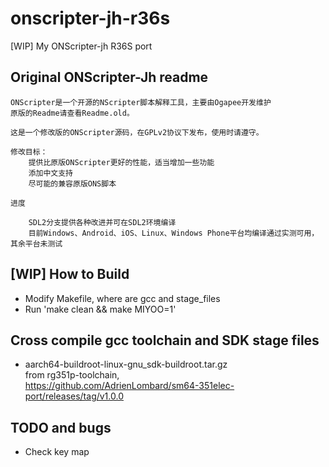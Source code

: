 ﻿# onscripter-jh-r36s
[WIP] My ONScripter-jh R36S port

## Original ONScripter-Jh readme
```
ONScripter是一个开源的NScripter脚本解释工具，主要由Ogapee开发维护
原版的Readme请查看Readme.old。

这是一个修改版的ONScripter源码，在GPLv2协议下发布，使用时请遵守。

修改目标：
	提供比原版ONScripter更好的性能，适当增加一些功能
	添加中文支持
	尽可能的兼容原版ONS脚本
	
进度

	SDL2分支提供各种改进并可在SDL2环境编译
	目前Windows、Android、iOS、Linux、Windows Phone平台均编译通过实测可用，其余平台未测试
```

## [WIP] How to Build  
* Modify Makefile, where are gcc and stage_files   
* Run 'make clean && make MIYOO=1'  

## Cross compile gcc toolchain and SDK stage files    
* aarch64-buildroot-linux-gnu_sdk-buildroot.tar.gz  
from rg351p-toolchain,  
https://github.com/AdrienLombard/sm64-351elec-port/releases/tag/v1.0.0  

## TODO and bugs   
* Check key map  
